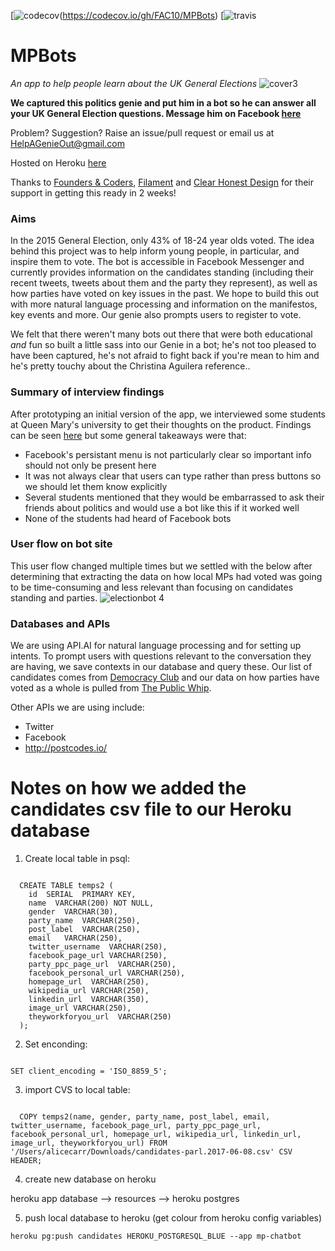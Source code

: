 [![codecov](https://codecov.io/gh/FAC10/MPBots/branch/master/graph/badge.svg)(https://codecov.io/gh/FAC10/MPBots)
[![travis](https://travis-ci.org/FAC10/MPBots.svg?branch=master)
# MPBots
*An app to help people learn about the UK General Elections*
![cover3](https://cloud.githubusercontent.com/assets/20152018/26032082/2a61cbe6-3882-11e7-88f3-656e6e6f48c7.png)

**We captured this politics genie and put him in a bot so he can answer all your UK General Election questions. Message him on Facebook [here](https://www.facebook.com/politicalgenie/)**

Problem? Suggestion? Raise an issue/pull request or email us at HelpAGenieOut@gmail.com

Hosted on Heroku [here](https://mp-chatbot.herokuapp.com/)

Thanks to [Founders & Coders](foundersandcoders.com), [Filament](http://filament.uk.com/) and [Clear Honest Design](http://clearhonestdesign.com/) for their support in getting this ready in 2 weeks!

### Aims
In the 2015 General Election, only 43% of 18-24 year olds voted. The idea behind this project was to help inform young people, in particular, and inspire them to vote. The bot is accessible in Facebook Messenger and currently provides information on the candidates standing (including their recent tweets, tweets about them and the party they represent), as well as how parties have voted on key issues in the past. We hope to build this out with more natural language processing and information on the manifestos, key events and more. Our genie also prompts users to register to vote.

We felt that there weren't many bots out there that were both educational *and* fun so built a little sass into our Genie in a bot; he's not too pleased to have been captured, he's not afraid to fight back if you're mean to him and he's pretty touchy about the Christina Aguilera reference..

### Summary of interview findings
After prototyping an initial version of the app, we interviewed some students at Queen Mary's university to get their thoughts on the product. Findings can be seen [here](https://github.com/FAC10/Genie-in-a-Bot/issues?utf8=%E2%9C%93&q=is%3Aissue%20is%3Aclosed%20user%20test) but some general takeaways were that:

- Facebook's persistant menu is not particularly clear so important info should not only be present here
- It was not always clear that users can type rather than press buttons so we should let them know explicitly
- Several students mentioned that they would be embarrassed to ask their friends about politics and would use a bot like this if it worked well
- None of the students had heard of Facebook bots

### User flow on bot site
This user flow changed multiple times but we settled with the below after determining that extracting the data on how local MPs had voted was going to be time-consuming and less relevant than focusing on candidates standing and parties.
![electionbot 4](https://cloud.githubusercontent.com/assets/20152018/25740081/eba68894-317c-11e7-824f-aac8f9454d27.png)

### Databases and APIs

We are using API.AI for natural language processing and for setting up intents. To prompt users with questions relevant to the conversation they are having, we save contexts in our database and query these. Our list of candidates comes from [Democracy Club](https://democracyclub.org.uk/) and our data on how parties have voted as a whole is pulled from [The Public Whip](http://www.publicwhip.org.uk/project/data.php).

Other APIs we are using include:
- Twitter
- Facebook
- http://postcodes.io/

# Notes on how we added the candidates csv file to our Heroku database

1. Create local table in psql:
```

  CREATE TABLE temps2 (
    id  SERIAL  PRIMARY KEY,
    name  VARCHAR(200) NOT NULL,
    gender  VARCHAR(30),
    party_name  VARCHAR(250),
    post_label  VARCHAR(250),
    email   VARCHAR(250),
    twitter_username  VARCHAR(250),
    facebook_page_url VARCHAR(250),
    party_ppc_page_url  VARCHAR(250),
    facebook_personal_url VARCHAR(250),
    homepage_url  VARCHAR(250),
    wikipedia_url VARCHAR(250),
    linkedin_url  VARCHAR(350),
    image_url VARCHAR(250),
    theyworkforyou_url  VARCHAR(250)
  );
```
2. Set enconding:

  ```
  
  SET client_encoding = 'ISO_8859_5';
  ```

3. import CVS to local table:
```

  COPY temps2(name, gender, party_name, post_label, email, twitter_username, facebook_page_url, party_ppc_page_url, facebook_personal_url, homepage_url, wikipedia_url, linkedin_url, image_url, theyworkforyou_url) FROM '/Users/alicecarr/Downloads/candidates-parl.2017-06-08.csv' CSV HEADER;
```

4. create new database on heroku

  heroku app database --> resources --> heroku postgres

5. push local database to heroku (get colour from heroku config variables)

  ```heroku pg:push candidates HEROKU_POSTGRESQL_BLUE --app mp-chatbot```
